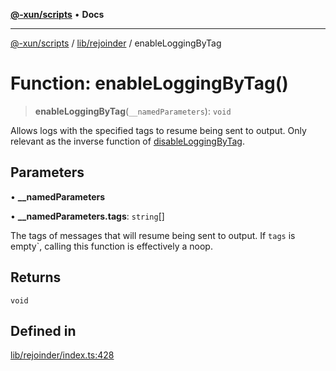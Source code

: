 [**@-xun/scripts**](../../../README.md) • **Docs**

***

[@-xun/scripts](../../../README.md) / [lib/rejoinder](../README.md) / enableLoggingByTag

# Function: enableLoggingByTag()

> **enableLoggingByTag**(`__namedParameters`): `void`

Allows logs with the specified tags to resume being sent to output. Only relevant as the inverse function of [disableLoggingByTag](disableLoggingByTag.md).

## Parameters

• **\_\_namedParameters**

• **\_\_namedParameters.tags**: `string`[]

The tags of messages that will resume being sent to output. If `tags` is
empty`, calling this function is effectively a noop.

## Returns

`void`

## Defined in

[lib/rejoinder/index.ts:428](https://github.com/Xunnamius/xscripts/blob/fc291d92ca0fdd07ba7e5cb19471e1a974cabac7/lib/rejoinder/index.ts#L428)
